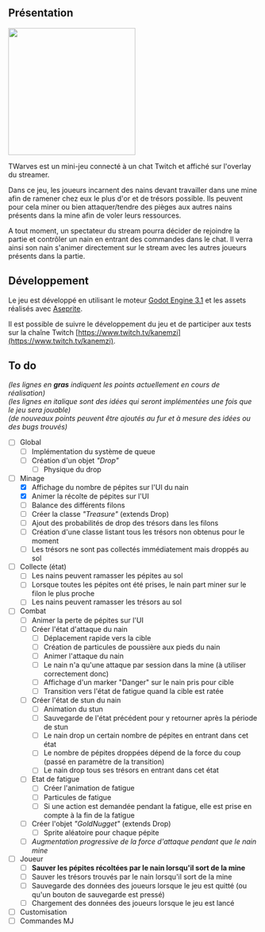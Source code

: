 ## Présentation
<img src="https://github.com/SimonROZEC/TWarves/blob/master/banner.png" height="256">

TWarves est un mini-jeu connecté à un chat Twitch et affiché sur l'overlay du streamer.
  
Dans ce jeu, les joueurs incarnent des nains devant travailler dans une mine afin de ramener chez eux le plus d'or et de trésors possible. Ils peuvent pour cela miner ou bien attaquer/tendre des pièges aux autres nains présents dans la mine afin de voler leurs ressources.
  
A tout moment, un spectateur du stream pourra décider de rejoindre la partie et contrôler un nain en entrant des commandes dans le chat. Il verra ainsi son nain s'animer directement sur le stream avec les autres joueurs présents dans la partie.

## Développement

Le jeu est développé en utilisant le moteur [Godot Engine 3.1](https://github.com/godotengine/godot) et les assets réalisés avec [Aseprite](https://github.com/aseprite/aseprite).

Il est possible de suivre le développement du jeu et de participer aux tests sur la chaîne Twitch [https://www.twitch.tv/kanemzi](https://www.twitch.tv/kanemzi).

## To do

*(les lignes en **gras** indiquent les points actuellement en cours de réalisation)*\
*(les lignes en italique sont des idées qui seront implémentées une fois que le jeu sera jouable)*\
*(de nouveaux points peuvent être ajoutés au fur et à mesure des idées ou des bugs trouvés)*

- [ ] Global
  - [ ] Implémentation du système de queue
  - [ ] Création d'un objet *"Drop"*
     - [ ] Physique du drop
- [ ] Minage
  - [x] Affichage du nombre de pépites sur l'UI du nain
  - [x] Animer la récolte de pépites sur l'UI
  - [ ] Balance des différents filons
  - [ ] Créer la classe *"Treasure"* (extends Drop)
  - [ ] Ajout des probabilités de drop des trésors dans les filons
  - [ ] Création d'une classe listant tous les trésors non obtenus pour le moment
  - [ ] Les trésors ne sont pas collectés immédiatement mais droppés au sol
- [ ] Collecte (état)
  - [ ] Les nains peuvent ramasser les pépites au sol
  - [ ] Lorsque toutes les pépites ont été prises, le nain part miner sur le filon le plus proche
  - [ ] Les nains peuvent ramasser les trésors au sol
- [ ] Combat
  - [ ] Animer la perte de pépites sur l'UI
  - [ ] Créer l'état d'attaque du nain
    - [ ] Déplacement rapide vers la cible
    - [ ] Création de particules de poussière aux pieds du nain
    - [ ] Animer l'attaque du nain
    - [ ] Le nain n'a qu'une attaque par session dans la mine (à utiliser correctement donc)
    - [ ] Affichage d'un marker "Danger" sur le nain pris pour cible
    - [ ] Transition vers l'état de fatigue quand la cible est ratée
  - [ ] Créer l'état de stun du nain
    - [ ] Animation du stun
    - [ ] Sauvegarde de l'état précédent pour y retourner après la période de stun
    - [ ] Le nain drop un certain nombre de pépites en entrant dans cet état
    - [ ] Le nombre de pépites droppées dépend de la force du coup (passé en paramètre de la transition)
    - [ ] Le nain drop tous ses trésors en entrant dans cet état
  - [ ] Etat de fatigue
    - [ ] Créer l'animation de fatigue
    - [ ] Particules de fatigue
    - [ ] Si une action est demandée pendant la fatigue, elle est prise en compte à la fin de la fatigue
  - [ ] Créer l'objet *"GoldNugget"* (extends Drop)
    - [ ] Sprite aléatoire pour chaque pépite
  - [ ] *Augmentation progressive de la force d'attaque pendant que le nain mine*
- [ ] Joueur
  - [ ] **Sauver les pépites récoltées par le nain lorsqu'il sort de la mine**
  - [ ] Sauver les trésors trouvés par le nain lorsqu'il sort de la mine
  - [ ] Sauvegarde des données des joueurs lorsque le jeu est quitté (ou qu'un bouton de sauvegarde est pressé)
  - [ ] Chargement des données des joueurs lorsque le jeu est lancé
- [ ] Customisation
- [ ] Commandes MJ
